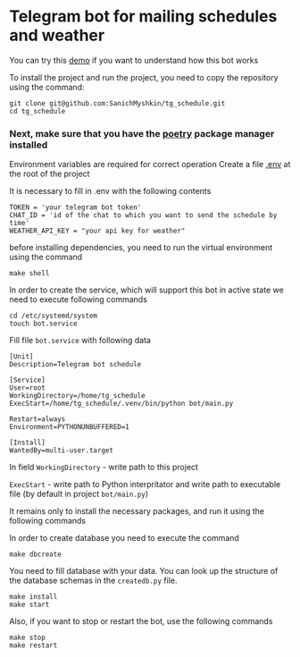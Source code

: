 # Telegram bot for mailing schedules and weather

You can try this [demo](https://t.me/Schedule_ICTMS_BOT) if you want to understand how this bot works 

To install the project and run the project, you need to copy the repository using the command:
```commandline
git clone git@github.com:SanichMyshkin/tg_schedule.git
cd tg_schedule
```



### Next, make sure that you have the [poetry](https://python-poetry.org) package manager installed

Environment variables are required for correct operation
Create a file [.env](https://dev.to/edgar_montano/how-to-setup-env-in-python-4a83) at the root of the project

It is necessary to fill in .env with the following contents
```commandline
TOKEN = 'your telegram bot token'
CHAT_ID = 'id of the chat to which you want to send the schedule by time'
WEATHER_API_KEY = "your api key for weather"
```


before installing dependencies, you need to run the virtual environment using the command

```commandline
make shell
```

In order to create the service, which will support this bot in active state we need to execute following commands

```
cd /etc/systemd/system
touch bot.service
```
Fill file `bot.service` with following data

```
[Unit]
Description=Telegram bot schedule

[Service]
User=root
WorkingDirectory=/home/tg_schedule
ExecStart=/home/tg_schedule/.venv/bin/python bot/main.py

Restart=always
Environment=PYTHONUNBUFFERED=1

[Install]
WantedBy=multi-user.target
```

In field `WorkingDirectory` - write path to this project

`ExecStart` - write path to Python interpritator and write path to executable file (by default in project `bot/main.py`) 

It remains only to install the necessary packages, and run it using the following commands

In order to create database you need to execute the command

```
make dbcreate
```

You need to fill database with your data. You can look up the structure of the database schemas in the `createdb.py` file.


```commandline
make install
make start
```


Also, if you want to stop or restart the bot, use the following commands
```commandline
make stop
make restart
```
